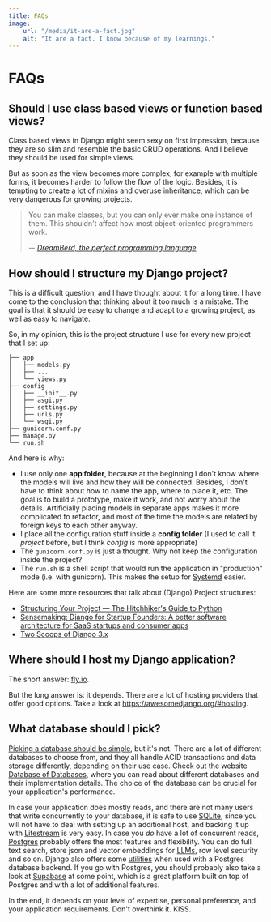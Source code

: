 ```yaml
---
title: FAQs
image:
    url: "/media/it-are-a-fact.jpg"
    alt: "It are a fact. I know because of my learnings."
---
```


# FAQs

## Should I use class based views or function based views?

Class based views in Django might seem sexy on first impression, because they are so slim and resemble the basic CRUD operations.
And I believe they should be used for simple views.

But as soon as the view becomes more complex, for example with multiple forms, it becomes harder to follow the flow of the logic.
Besides, it is tempting to create a lot of mixins and overuse inheritance, which can be very dangerous for growing projects.

> You can make classes, but you can only ever make one instance of them. This shouldn't affect how most object-oriented programmers work.
>
> -- *[DreamBerd, the perfect programming language](https://github.com/TodePond/DreamBerd?tab=readme-ov-file#classes)*

## How should I structure my Django project?

This is a difficult question, and I have thought about it for a long time.
I have come to the conclusion that thinking about it too much is a mistake.
The goal is that it should be easy to change and adapt to a growing project, as well as easy to navigate.

So, in my opinion, this is the project structure I use for every new project that I set up:

```
├── app
│   ├── models.py
│   ├── ...
│   └── views.py
├── config
│   ├── __init__.py
│   ├── asgi.py
│   ├── settings.py
│   ├── urls.py
│   └── wsgi.py
├── gunicorn.conf.py
├── manage.py
└── run.sh
```

And here is why:
* I use only one **app folder**, because at the beginning I don't know where the models will live and how they will be connected.
  Besides, I don't have to think about how to name the app, where to place it, etc. The goal is to build a prototype, make it work, and not worry about the details.
  Artificially placing models in separate apps makes it more complicated to refactor, and most of the time the models are related by foreign keys to each other anyway.
* I place all the configuration stuff inside a **config folder** (I used to call it *project* before, but I think *config* is more appropriate)
* The `gunicorn.conf.py` is just a thought. Why not keep the configuration inside the project?
* The `run.sh` is a shell script that would run the application in "production" mode (i.e. with gunicorn).
  This makes the setup for [Systemd](/tools/systemd.md) easier.


Here are some more resources that talk about (Django) Project structures:
* [Structuring Your Project — The Hitchhiker's Guide to Python](https://docs.python-guide.org/writing/structure/)
* [Sensemaking: Django for Startup Founders: A better software architecture for SaaS startups and consumer apps](https://alexkrupp.typepad.com/sensemaking/2021/06/django-for-startup-founders-a-better-software-architecture-for-saas-startups-and-consumer-apps.html?utm_campaign=Django%2BNewsletter&utm_medium=email&utm_source=Django_Newsletter_158)
* [Two Scoops of Django 3.x](https://www.feldroy.com/two-scoops-press)


## Where should I host my Django application?

The short answer: [fly.io](https://fly.io/).

But the long answer is: it depends.
There are a lot of hosting providers that offer good options. Take a look at https://awesomedjango.org/#hosting.

## What database should I pick?

[Picking a database should be simple](https://changelog.com/friends/56), but it's not.
There are a lot of different databases to choose from, and they all handle ACID transactions and data storage differently, depending on their use case.
Check out the website [Database of Databases](https://dbdb.io/), where you can read about different databases and their implementation details.
The choice of the database can be crucial for your application's performance.

In case your application does mostly reads, and there are not many users that write concurrently to your database, it is safe to use [SQLite](/tools/sqlite.md), since you will not have to deal with setting up an additional host, and backing it up with [Litestream](/tools/litestream.md) is very easy.
In case you _do_ have a lot of concurrent reads, [Postgres](/tools/postgres.md) probably offers the most features and flexibility.
You can do full text search, store json and vector embeddings for [LLMs](/tools/LLMs.md), row level security and so on.
Django also offers some [utilities](https://docs.djangoproject.com/en/dev/ref/contrib/postgres/) when used with a Postgres database backend.
If you go with Postgres, you should probably also take a look at [Supabase](/tools/supabase.md) at some point, which is a great platform built on top of Postgres and with a lot of additional features.

In the end, it depends on your level of expertise, personal preference, and your application requirements.
Don't overthink it. KISS.
